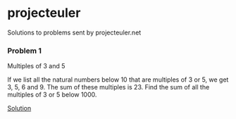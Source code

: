 # projecteuler

Solutions to problems sent by projecteuler.net
### Problem 1
Multiples of 3  and  5

If we list  all the natural numbers below 10 that are multiples of 3  or  5, we get 3, 5, 6  and  9. The sum of these multiples is  23.
Find the sum of all the multiples of 3  or  5 below 1000.

[Solution](https://github.com/shimanaa/projecteuler/blob/main/problem1.py)



